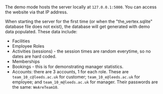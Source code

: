 The demo mode hosts the server locally at `127.0.0.1:5000`. You can access the website via that IP address.

When starting the server for the first time (or when the "the_vertex.sqlite" database file does not exist), the database will get generated with demo data populated. These data include:
- Facilities
- Employee Roles
- Activities (sessions) - the session times are random everytime, so no dates are hard coded.
- Memberships
- Bookings - this is for demonstrating manager statistics.
- Accounts: there are 3 accounts, 1 for each role. These are `team_10_c@leeds.ac.uk` for customer; `team_10_e@leeds.ac.uk` for employee; and `team_10_m@leeds.ac.uk` for manager. Their passwords are the same: `WeAreTeam10`.